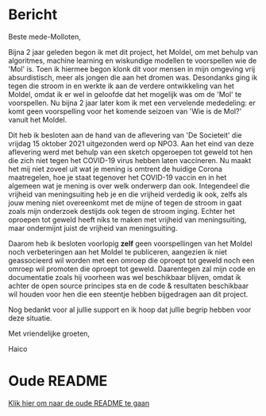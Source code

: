 # Bericht
Beste mede-Molloten,

Bijna 2 jaar geleden begon ik met dit project, het Moldel, om met behulp van algoritmes, machine learning en wiskundige modellen te 
voorspellen wie de 'Mol' is. Toen ik hiermee begon klonk dit voor mensen in mijn omgeving vrij absurdistisch, meer als jongen die aan het
dromen was. Desondanks ging ik tegen die stroom in en werkte ik aan de verdere ontwikkeling van het Moldel, omdat ik er wel in geloofde 
dat het mogelijk was om de 'Mol' te voorspellen. Nu bijna 2 jaar later kom ik met een vervelende mededeling: er komt geen voorspelling 
voor het komende seizoen van 'Wie is de Mol?' vanuit het Moldel.

Dit heb ik besloten aan de hand van de aflevering van 'De Societeit' die vrijdag 15 oktober 2021 uitgezonden werd op NPO3. Aan het eind 
van deze aflevering werd met behulp van een sketch opgeroepen tot geweld tot hen die zich niet tegen het COVID-19 virus hebben laten 
vaccineren. Nu maakt het mij niet zoveel uit wat je mening is omtrent de huidige Corona maatregelen, hoe je staat tegenover het COVID-19
vaccin en in het algemeen wat je mening is over welk onderwerp dan ook. Integendeel die vrijheid van meningsuiting heb je en die 
vrijheid verdedig ik ook, zelfs als jouw mening niet overeenkomt met de mijne of tegen de stroom in gaat zoals mijn onderzoek destijds 
ook tegen de stroom inging. Echter het oproepen tot geweld heeft niks te maken met vrijheid van meningsuiting, maar ondermijnt juist 
de vrijheid van meningsuiting.

Daarom heb ik besloten voorlopig **zelf** geen voorspellingen van het Moldel noch verbeteringen aan het Moldel te publiceren, aangezien ik 
niet geassocieerd wil worden met een omroep die oproept tot geweld noch een omroep wil promoten die oproept tot geweld. Daarentegen zal
mijn code en documentatie zoals hij voorheen was wel beschikbaar blijven, omdat ik achter de open source principes sta en de code & 
resultaten beschikbaar wil houden voor hen die een steentje hebben bijgedragen aan dit project.

Nog bedankt voor al jullie support en ik hoop dat jullie begrip hebben voor deze situatie.

Met vriendelijke groeten,

Haico

# Oude README
[Klik hier om naar de oude README te gaan](https://github.com/Multifacio/Moldel/tree/master/readmes)
